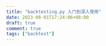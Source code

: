 ```yaml
---
title: "backtesting.py 入门到深入使用"
date: 2023-08-01T17:24:06+08:00
draft: true
comment: true
tags: ["backtest"]
---
```





